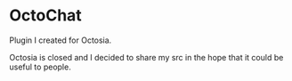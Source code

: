 
# OctoChat

Plugin I created for Octosia.

Octosia is closed and I decided to share my src in the hope that it could be useful to people.
